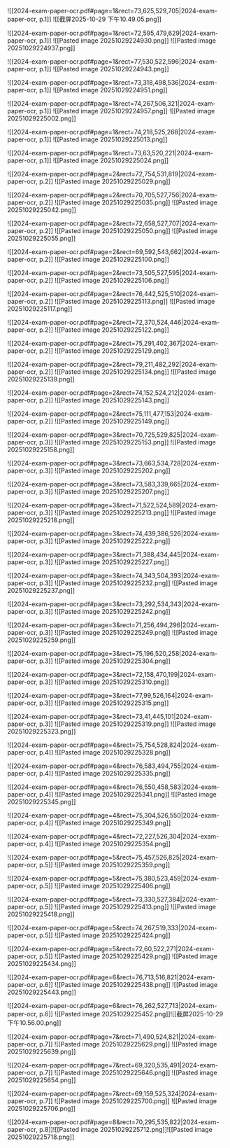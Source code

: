 ![[2024-exam-paper-ocr.pdf#page=1&rect=73,625,529,705|2024-exam-paper-ocr, p.1]]
![[截屏2025-10-29 下午10.49.05.png]]


![[2024-exam-paper-ocr.pdf#page=1&rect=72,595,479,629|2024-exam-paper-ocr, p.1]]
![[Pasted image 20251029224930.png]]
![[Pasted image 20251029224937.png]]

![[2024-exam-paper-ocr.pdf#page=1&rect=77,530,522,596|2024-exam-paper-ocr, p.1]]
![[Pasted image 20251029224943.png]]


![[2024-exam-paper-ocr.pdf#page=1&rect=73,318,498,536|2024-exam-paper-ocr, p.1]]
![[Pasted image 20251029224951.png]]


![[2024-exam-paper-ocr.pdf#page=1&rect=74,267,506,321|2024-exam-paper-ocr, p.1]]
![[Pasted image 20251029224957.png]]
![[Pasted image 20251029225002.png]]

![[2024-exam-paper-ocr.pdf#page=1&rect=74,218,525,268|2024-exam-paper-ocr, p.1]]
![[Pasted image 20251029225013.png]]


![[2024-exam-paper-ocr.pdf#page=1&rect=73,63,520,221|2024-exam-paper-ocr, p.1]]
![[Pasted image 20251029225024.png]]


![[2024-exam-paper-ocr.pdf#page=2&rect=72,754,531,819|2024-exam-paper-ocr, p.2]]
![[Pasted image 20251029225029.png]]






![[2024-exam-paper-ocr.pdf#page=2&rect=70,705,527,756|2024-exam-paper-ocr, p.2]]
![[Pasted image 20251029225035.png]]
![[Pasted image 20251029225042.png]]

![[2024-exam-paper-ocr.pdf#page=2&rect=72,658,527,707|2024-exam-paper-ocr, p.2]]
![[Pasted image 20251029225050.png]]
![[Pasted image 20251029225055.png]]

![[2024-exam-paper-ocr.pdf#page=2&rect=69,592,543,662|2024-exam-paper-ocr, p.2]]
![[Pasted image 20251029225100.png]]


![[2024-exam-paper-ocr.pdf#page=2&rect=73,505,527,595|2024-exam-paper-ocr, p.2]]
![[Pasted image 20251029225106.png]]


![[2024-exam-paper-ocr.pdf#page=2&rect=76,442,525,510|2024-exam-paper-ocr, p.2]]
![[Pasted image 20251029225113.png]]
![[Pasted image 20251029225117.png]]

![[2024-exam-paper-ocr.pdf#page=2&rect=72,370,524,446|2024-exam-paper-ocr, p.2]]
![[Pasted image 20251029225122.png]]


![[2024-exam-paper-ocr.pdf#page=2&rect=75,291,402,367|2024-exam-paper-ocr, p.2]]
![[Pasted image 20251029225129.png]]


![[2024-exam-paper-ocr.pdf#page=2&rect=79,211,482,292|2024-exam-paper-ocr, p.2]]
![[Pasted image 20251029225134.png]]
![[Pasted image 20251029225139.png]]

![[2024-exam-paper-ocr.pdf#page=2&rect=74,152,524,212|2024-exam-paper-ocr, p.2]]
![[Pasted image 20251029225143.png]]


![[2024-exam-paper-ocr.pdf#page=2&rect=75,111,477,153|2024-exam-paper-ocr, p.2]]
![[Pasted image 20251029225149.png]]


![[2024-exam-paper-ocr.pdf#page=3&rect=70,725,529,825|2024-exam-paper-ocr, p.3]]
![[Pasted image 20251029225153.png]]
![[Pasted image 20251029225158.png]]

![[2024-exam-paper-ocr.pdf#page=3&rect=73,663,534,728|2024-exam-paper-ocr, p.3]]
![[Pasted image 20251029225202.png]]


![[2024-exam-paper-ocr.pdf#page=3&rect=73,583,339,665|2024-exam-paper-ocr, p.3]]
![[Pasted image 20251029225207.png]]


![[2024-exam-paper-ocr.pdf#page=3&rect=71,522,524,589|2024-exam-paper-ocr, p.3]]
![[Pasted image 20251029225213.png]]
![[Pasted image 20251029225218.png]]

![[2024-exam-paper-ocr.pdf#page=3&rect=74,439,386,526|2024-exam-paper-ocr, p.3]]
![[Pasted image 20251029225222.png]]


![[2024-exam-paper-ocr.pdf#page=3&rect=71,388,434,445|2024-exam-paper-ocr, p.3]]
![[Pasted image 20251029225227.png]]


![[2024-exam-paper-ocr.pdf#page=3&rect=74,343,504,393|2024-exam-paper-ocr, p.3]]
![[Pasted image 20251029225232.png]]
![[Pasted image 20251029225237.png]]

![[2024-exam-paper-ocr.pdf#page=3&rect=73,292,534,343|2024-exam-paper-ocr, p.3]]
![[Pasted image 20251029225242.png]]


![[2024-exam-paper-ocr.pdf#page=3&rect=71,256,494,296|2024-exam-paper-ocr, p.3]]
![[Pasted image 20251029225249.png]]
![[Pasted image 20251029225259.png]]

![[2024-exam-paper-ocr.pdf#page=3&rect=75,196,520,258|2024-exam-paper-ocr, p.3]]
![[Pasted image 20251029225304.png]]


![[2024-exam-paper-ocr.pdf#page=3&rect=72,158,470,199|2024-exam-paper-ocr, p.3]]
![[Pasted image 20251029225310.png]]


![[2024-exam-paper-ocr.pdf#page=3&rect=77,99,526,164|2024-exam-paper-ocr, p.3]]
![[Pasted image 20251029225315.png]]


![[2024-exam-paper-ocr.pdf#page=3&rect=73,41,445,101|2024-exam-paper-ocr, p.3]]
![[Pasted image 20251029225319.png]]
![[Pasted image 20251029225323.png]]

![[2024-exam-paper-ocr.pdf#page=4&rect=75,754,528,824|2024-exam-paper-ocr, p.4]]
![[Pasted image 20251029225328.png]]


![[2024-exam-paper-ocr.pdf#page=4&rect=76,583,494,755|2024-exam-paper-ocr, p.4]]
![[Pasted image 20251029225335.png]]


![[2024-exam-paper-ocr.pdf#page=4&rect=76,550,458,583|2024-exam-paper-ocr, p.4]]
![[Pasted image 20251029225341.png]]
![[Pasted image 20251029225345.png]]

![[2024-exam-paper-ocr.pdf#page=4&rect=75,304,526,550|2024-exam-paper-ocr, p.4]]
![[Pasted image 20251029225349.png]]


![[2024-exam-paper-ocr.pdf#page=4&rect=72,227,526,304|2024-exam-paper-ocr, p.4]]
![[Pasted image 20251029225354.png]]


![[2024-exam-paper-ocr.pdf#page=5&rect=75,457,526,825|2024-exam-paper-ocr, p.5]]
![[Pasted image 20251029225359.png]]


![[2024-exam-paper-ocr.pdf#page=5&rect=75,380,523,459|2024-exam-paper-ocr, p.5]]
![[Pasted image 20251029225406.png]]


![[2024-exam-paper-ocr.pdf#page=5&rect=73,330,527,384|2024-exam-paper-ocr, p.5]]
![[Pasted image 20251029225413.png]]
![[Pasted image 20251029225418.png]]

![[2024-exam-paper-ocr.pdf#page=5&rect=74,267,519,333|2024-exam-paper-ocr, p.5]]
![[Pasted image 20251029225424.png]]


![[2024-exam-paper-ocr.pdf#page=5&rect=72,60,522,271|2024-exam-paper-ocr, p.5]]
![[Pasted image 20251029225429.png]]
![[Pasted image 20251029225434.png]]

![[2024-exam-paper-ocr.pdf#page=6&rect=76,713,516,821|2024-exam-paper-ocr, p.6]]
![[Pasted image 20251029225438.png]]
![[Pasted image 20251029225443.png]]

![[2024-exam-paper-ocr.pdf#page=6&rect=76,262,527,713|2024-exam-paper-ocr, p.6]]
![[Pasted image 20251029225452.png]]![[截屏2025-10-29 下午10.56.00.png]]


![[2024-exam-paper-ocr.pdf#page=7&rect=71,490,524,821|2024-exam-paper-ocr, p.7]]
![[Pasted image 20251029225629.png]]
![[Pasted image 20251029225639.png]]

![[2024-exam-paper-ocr.pdf#page=7&rect=69,320,535,491|2024-exam-paper-ocr, p.7]]
![[Pasted image 20251029225646.png]]
![[Pasted image 20251029225654.png]]

![[2024-exam-paper-ocr.pdf#page=7&rect=69,159,525,324|2024-exam-paper-ocr, p.7]]
![[Pasted image 20251029225700.png]]
![[Pasted image 20251029225706.png]]

![[2024-exam-paper-ocr.pdf#page=8&rect=70,295,535,822|2024-exam-paper-ocr, p.8]]![[Pasted image 20251029225712.png]]![[Pasted image 20251029225718.png]]